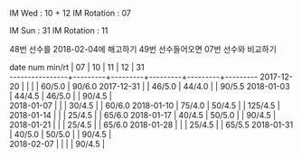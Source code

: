 IM Wed      : 10 + 12
IM Rotation : 07

IM Sun      : 31
IM Rotation : 11

48번 선수를 2018-02-04에 해고하기
49번 선수들어오면 07번 선수와 비교하기

date num min/rt |    07   |    10   |    11   |    12   |    31      
----------------+---------+---------+---------+---------+---------
2017-12-20      |         |         |         |  60/5.0 |  90/6.0 
2017-12-31      |         |  46/5.0 |  44/4.0 |         |  90/5.5 
2018-01-03      |  44/4.5 |  46/5.0 |         |  90/4.5 |        
2018-01-07      |         |         |  30/4.5 |         |  60/6.0
2018-01-10      |  75/4.0 |  50/4.5 |         | 125/4.5 |        
2018-01-14      |         |         |  25/4.5 |         |  65/6.0
2018-01-17      |  40/4.5 |  50/5.0 |         |  90/4.5 |        
2018-01-21      |         |         |  25/4.5 |         |  65/6.0
2018-01-28      |         |         |  25/4.5 |         |  65/5.5
2018-01-31      |  40/5.0 |  50/5.0 |         |  90/4.5 |        
2018-02-07      |         |         |         |  90/4.5 |        

